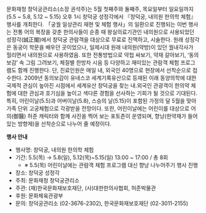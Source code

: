 문화재청 창덕궁관리소(소장 권석주)는 5월 첫째주와 둘째주, 목요일부터 일요일까지 (5.5 ~ 5.8, 5.12 ~ 5.15) 오후 1시 창덕궁 성정각에서 『창덕궁, 내의원 한의학 체험』행사를 개최한다. 「궁궐 일상관리 재현 및 체험 행사」의 일환으로 진행되는 이번 행사는 전통 어의 복장을 갖춘 한의사들이 순종 때 왕실의료기관인 내의원으로 사용되었던 성정각(誠正閣)에서 창덕궁 관람객을 대상으로 무료로 진맥하고, 시술한다. 원래 성정각은 동궁이 학문을 배우던 곳이었으나, 일제시대 원래 내의원(약방)이 있던 궐내각사가 헐리면서 내의원으로 사용하였음. 또한 전통방법으로 약첩 싸보기, 약재 갈아보기, ‘동의보감’ 속 그림 그려보기, 체질별 한방차 시음 등 다양하고 재미있는 관람객 체험 프로그램도 함께 진행한다. 단, 진료인원은 매일 내, 외국인 40명으로 현장에서 선착순으로 접수한다. 2009년 동의보감이 유네스코 세계기록유산으로 등재된 이래 동양의학에 대한 국제적 관심이 높아진 시점에서 세계유산 창덕궁을 찾는 내․외국인 관광객이 한의약 체험에 대한 관심과 호기심을 높이고 색다른 경험을 선사하는 기회가 될 것으로 기대된다. 특히, 어린이날(5.5)과 어버이날(5.8), 스승의 날(5.15)이 포함된 가정의 달 5월을 맞아 가족 단위 고궁체험으로 각광받을 전망이다. 또한, 어린이날에는 어린이를 대상으로 어의(御醫) 허준 캐릭터와 함께 사진을 찍어 보는 포토존이 운영되며, 향낭(한약재가 들어있는 방향제)을 선착순으로 나누어 줄 예정이다.

**행사 안내**
- 행사명: 창덕궁, 내의원 한의학 체험
- 기간: 5.5(목) → 5.8(일), 5.12(목)~5.15(일) 13:00 ~ 17:00 / 총 8회
  - ※ 5.5(목) 어린이날에는 관람객 체험 프로그램 대신 향낭 나누어주기 행사 진행
- 장소: 창덕궁 성정각
- 주최: 문화재청 창덕궁관리소
- 주관: (재)한국문화재보호재단, (사)대한한의사협회, 허준박물관
- 후원: 문화체육관광부
- 문의: 창덕궁관리소 (02-3676-2302), 한국문화재보호재단 (02-3011-2155)